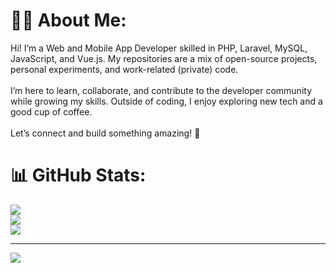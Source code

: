 # 🧑‍💻 About Me:
Hi! I’m a Web and Mobile App Developer skilled in PHP, Laravel, MySQL, JavaScript, and Vue.js. My repositories are a mix of open-source projects, personal experiments, and work-related (private) code.<br><br>I’m here to learn, collaborate, and contribute to the developer community while growing my skills. Outside of coding, I enjoy exploring new tech and a good cup of coffee.<br><br>Let’s connect and build something amazing! 🚀


# 📊 GitHub Stats:
![](https://github-readme-stats.vercel.app/api?username=KjartanBourgeois&theme=dark&hide_border=false&include_all_commits=true&count_private=true)<br/>
![](https://github-readme-streak-stats.herokuapp.com/?user=KjartanBourgeois&theme=dark&hide_border=false)<br/>
![](https://github-readme-stats.vercel.app/api/top-langs/?username=KjartanBourgeois&theme=dark&hide_border=false&include_all_commits=true&count_private=true&layout=compact)

---
[![](https://visitcount.itsvg.in/api?id=KjartanBourgeois&icon=2&color=1)](https://visitcount.itsvg.in)
